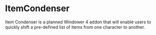 # ItemCondenser
Item Condenser is a planned Windower 4 addon that will enable users to quickly shift a pre-defined list of items from one character to another.
